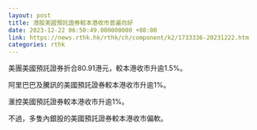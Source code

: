 ```yaml
---
layout: post
title: 港股美國預託證券較本港收市普遍向好
date: 2023-12-22 06:50:49.000000000 +08:00
link: https://news.rthk.hk/rthk/ch/component/k2/1733336-20231222.htm
categories: rthk
---
```


美團美國預託證券折合80.91港元，較本港收市升逾1.5%。

阿里巴巴及騰訊的美國預託證券較本港收市升逾1%。

滙控美國預託證券較本港收市升逾1%。

不過，多隻內銀股的美國預託證券較本港收市偏軟。
